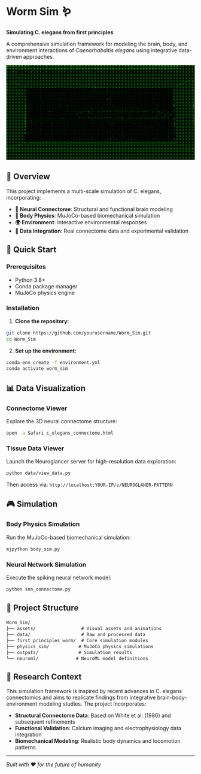 # Worm Sim 🪱 
**Simulating C. elegans from first principles**

A comprehensive simulation framework for modeling the brain, body, and environment interactions of *Caenorhabditis elegans* using integrative data-driven approaches.

![C. elegans crawling simulation](assets/worm.gif)

## 🎯 Overview

This project implements a multi-scale simulation of C. elegans, incorporating:
- **🧠 Neural Connectome**: Structural and functional brain modeling
- **🦴 Body Physics**: MuJoCo-based biomechanical simulation  
- **🌍 Environment**: Interactive environmental responses
- **🔬 Data Integration**: Real connectome data and experimental validation

## 🚀 Quick Start

### Prerequisites
- Python 3.8+
- Conda package manager
- MuJoCo physics engine

### Installation

1. **Clone the repository:**
```bash
git clone https://github.com/yourusername/Worm_Sim.git
cd Worm_Sim
```

2. **Set up the environment:**
```bash
conda env create -f environment.yml
conda activate worm_sim
```

## 📊 Data Visualization

### Connectome Viewer
Explore the 3D neural connectome structure:
```bash
open -a Safari c_elegans_connectome.html
```

### Tissue Data Viewer
Launch the Neuroglancer server for high-resolution data exploration:
```bash
python data/view_data.py
```
Then access via: `http://localhost:YOUR-IP/v/NEUROGLANER-PATTERN`

## 🎮 Simulation

### Body Physics Simulation
Run the MuJoCo-based biomechanical simulation:
```bash
mjpython body_sim.py
```

### Neural Network Simulation
Execute the spiking neural network model:
```bash
python snn_connectome.py
```

## 📁 Project Structure

```
Worm_Sim/
├── assets/                 # Visual assets and animations
├── data/                   # Raw and processed data
├── first_principles_worm/  # Core simulation modules
├── physics_sim/           # MuJoCo physics simulations
├── outputs/               # Simulation results
└── neuroml/              # NeuroML model definitions
```

## 🔬 Research Context

This simulation framework is inspired by recent advances in C. elegans connectomics and aims to replicate findings from integrative brain-body-environment modeling studies. The project incorporates:

- **Structural Connectome Data**: Based on White et al. (1986) and subsequent refinements
- **Functional Validation**: Calcium imaging and electrophysiology data integration
- **Biomechanical Modeling**: Realistic body dynamics and locomotion patterns

---

*Built with ❤️ for the future of humanity*
